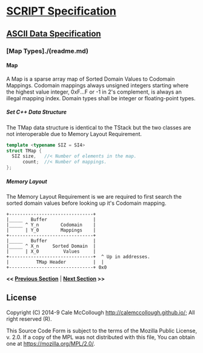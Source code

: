 # [SCRIPT Specification](../../readme.md)

## [ASCII Data Specification](../readme.md)

### [Map Types]./(readme.md)

#### Map

A Map is a sparse array map of Sorted Domain Values to Codomain Mappings. Codomain mappings always unsigned integers starting where the highest value integer, 0xF...F or -1 in 2's complement, is always an illegal mapping index. Domain types shall be integer or floating-point types.

##### Set C++ Data Structure

The TMap data structure is identical to the TStack but the two classes are not interoperable due to Memory Layout Requirement.

```C++
template <typename SIZ = SI4>
struct TMap {
  SIZ size,   //< Number of elements in the map.
      count;  //< Number of mappings.
};
```

##### Memory Layout

The Memory Layout Requirement is we are required to first search the sorted domain values before looking up it's Codomain mapping.

```AsciiArt
+-------------------------------+
|_____   Buffer                 |
|_____ ^ Y_n        Codomain    |
|      | Y_0        Mappings    |
+-------------------------------+
|_____   Buffer                 |
|_____ ^ X_n     Sorted Domain  |
|      | X_0         Values     |
+-------------------------------+  ^ Up in addresses.
|          TMap Header          |  |
+-------------------------------+ 0x0
```

**<< [Previous Section](.md)** | **[Next Section](.md) >>**

## License

Copyright (C) 2014-9 Cale McCollough <http://calemccollough.github.io/>; All right reserved (R).

This Source Code Form is subject to the terms of the Mozilla Public License, v. 2.0. If a copy of the MPL was not distributed with this file, You can obtain one at <https://mozilla.org/MPL/2.0/>.
